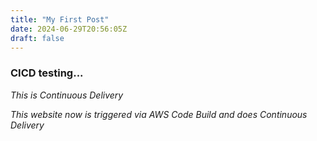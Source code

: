 ```yaml
---
title: "My First Post"
date: 2024-06-29T20:56:05Z
draft: false
---
```


### CICD testing...

*This is Continuous Delivery*

*This website now is triggered via AWS Code Build and does Continuous Delivery*
